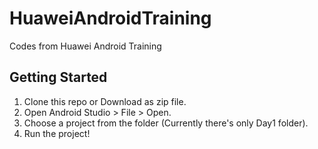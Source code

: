 # HuaweiAndroidTraining
Codes from Huawei Android Training

## Getting Started

1. Clone this repo or Download as zip file.
2. Open Android Studio > File > Open.
3. Choose a project from the folder (Currently there's only Day1 folder).
5. Run the project!
